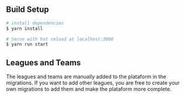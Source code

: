 ## Build Setup

```bash
# install dependencies
$ yarn install

# Serve with hot reload at localhost:3000
$ yarn run start

```

## Leagues and Teams

The leagues and teams are manually added to the plataform in the migrations. If you want to add other leagues, you are free to create your own migrations to add them and make the plataform more complete.
